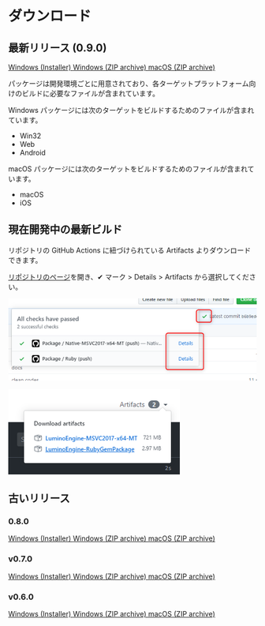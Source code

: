 ダウンロード
==========

最新リリース (0.9.0)
----------

<a href="http://nnmy.sakura.ne.jp/archive/lumino/v0.9.0/Lumino-v0.9.0-Windows.msi" class="button">
  <i class="glyphicon glyphicon-download"></i>Windows (Installer)
</a>

<a href="http://nnmy.sakura.ne.jp/archive/lumino/v0.9.0/Lumino-v0.9.0-Windows.zip" class="button">
  <i class="glyphicon glyphicon-download"></i>Windows (ZIP archive)
</a>

<a href="http://nnmy.sakura.ne.jp/archive/lumino/v0.9.0/Lumino-v0.9.0-macOS.zip" class="button">
  <i class="glyphicon glyphicon-download"></i>macOS (ZIP archive)
</a>

パッケージは開発環境ごとに用意されており、各ターゲットプラットフォーム向けのビルドに必要なファイルが含まれています。

Windows パッケージには次のターゲットをビルドするためのファイルが含まれています。
- Win32
- Web
- Android

macOS パッケージには次のターゲットをビルドするためのファイルが含まれています。
- macOS
- iOS

現在開発中の最新ビルド
----------

リポジトリの GitHub Actions に紐づけられている Artifacts よりダウンロードできます。

[リポジトリのページ](https://github.com/LuminoEngine/Lumino)を開き、✔ マーク > Details > Artifacts から選択してください。

![](img/download-1.png)

![](img/download-2.png)


古いリリース
----------

### 0.8.0

<a href="http://nnmy.sakura.ne.jp/archive/lumino/v0.8.0/Lumino-0.8.0-Windows.msi" class="button">
  <i class="glyphicon glyphicon-download"></i>Windows (Installer)
</a>

<a href="http://nnmy.sakura.ne.jp/archive/lumino/v0.8.0/Lumino-0.8.0-Windows.zip" class="button">
  <i class="glyphicon glyphicon-download"></i>Windows (ZIP archive)
</a>

<a href="http://nnmy.sakura.ne.jp/archive/lumino/v0.8.0/Lumino-0.8.0-macOS.zip" class="button">
  <i class="glyphicon glyphicon-download"></i>macOS (ZIP archive)
</a>

### v0.7.0

<a href="http://nnmy.sakura.ne.jp/archive/lumino/0.7.0/Lumino-0.7.0-Windows.msi" class="button">
  <i class="glyphicon glyphicon-download"></i>Windows (Installer)
</a>

<a href="http://nnmy.sakura.ne.jp/archive/lumino/0.7.0/Lumino-0.7.0-Windows.zip" class="button">
  <i class="glyphicon glyphicon-download"></i>Windows (ZIP archive)
</a>

<a href="http://nnmy.sakura.ne.jp/archive/lumino/0.7.0/Lumino-0.7.0-macOS.zip" class="button">
  <i class="glyphicon glyphicon-download"></i>macOS (ZIP archive)
</a>

### v0.6.0

<a href="http://nnmy.sakura.ne.jp/archive/lumino/0.6.0/Lumino-0.6.0-Windows.msi" class="button">
  <i class="glyphicon glyphicon-download"></i>Windows (Installer)
</a>

<a href="http://nnmy.sakura.ne.jp/archive/lumino/0.6.0/Lumino-0.6.0-Windows.zip" class="button">
  <i class="glyphicon glyphicon-download"></i>Windows (ZIP archive)
</a>

<a href="http://nnmy.sakura.ne.jp/archive/lumino/0.6.0/Lumino-0.6.0-macOS.zip" class="button">
  <i class="glyphicon glyphicon-download"></i>macOS (ZIP archive)
</a>
